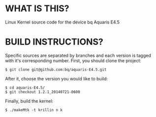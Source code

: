 WHAT IS THIS?
=============

Linux Kernel source code for the device bq Aquaris E4.5

BUILD INSTRUCTIONS?
===================

Specific sources are separated by branches and each version is tagged with it's corresponding number. First, you should
clone the project:

	$ git clone git@github.com:bq/aquaris-E4.5.git

After it, choose the version you would like to build:

	$ cd aquaris-E4.5/
	$ git checkout 1.2.1_20140721-0600


Finally, build the kernel:

	$ ./makeMtk -t krillin n k

